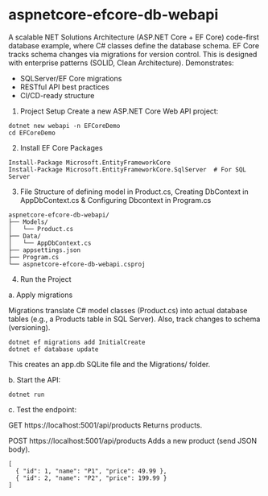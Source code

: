 # aspnetcore-efcore-db-webapi

A scalable NET Solutions Architecture (ASP.NET Core + EF Core) code-first database example, where C# classes define the database schema. EF Core tracks schema changes via migrations for version control. This is designed with enterprise patterns (SOLID, Clean Architecture). Demonstrates:  
- SQLServer/EF Core migrations  
- RESTful API best practices  
- CI/CD-ready structure

1. Project Setup
Create a new ASP.NET Core Web API project:
```
dotnet new webapi -n EFCoreDemo
cd EFCoreDemo
```
2. Install EF Core Packages
```
Install-Package Microsoft.EntityFrameworkCore
Install-Package Microsoft.EntityFrameworkCore.SqlServer  # For SQL Server
```
3. File Structure of defining model in Product.cs, Creating DbContext in AppDbContext.cs & Configuring Dbcontext in Program.cs
```
aspnetcore-efcore-db-webapi/
├── Models/
│   └── Product.cs
├── Data/
│   └── AppDbContext.cs
├── appsettings.json
├── Program.cs
└── aspnetcore-efcore-db-webapi.csproj
```
4. Run the Project

a. Apply migrations

Migrations translate C# model classes (Product.cs) into actual database tables (e.g., a Products table in SQL Server). Also, track changes to schema (versioning). 
```
dotnet ef migrations add InitialCreate
dotnet ef database update
```
This creates an app.db SQLite file and the Migrations/ folder.

b. Start the API:
```
dotnet run
```
c. Test the endpoint:

GET https://localhost:5001/api/products
Returns products.

POST https://localhost:5001/api/products
Adds a new product (send JSON body).

```
[
  { "id": 1, "name": "P1", "price": 49.99 },
  { "id": 2, "name": "P2", "price": 199.99 }
]
```
